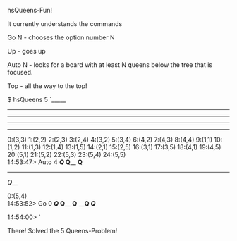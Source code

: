 hsQueens-Fun!


It currently understands the commands

Go N   -  chooses the option number N

Up     -  goes up

Auto N -  looks for a board with at least N queens below the tree
	  that is focused.

Top   - all the way to the top!


$ hsQueens 5
`_____
_____
_____
_____
_____

0:(3,3)  1:(2,2)  2:(2,3)  3:(2,4)  4:(3,2)  5:(3,4)  6:(4,2)  7:(4,3)  8:(4,4)  9:(1,1)  10:(1,2)  11:(1,3)  12:(1,4)  13:(1,5)  14:(2,1)  15:(2,5)  16:(3,1)  17:(3,5)  18:(4,1)  19:(4,5)  20:(5,1)  21:(5,2)  22:(5,3)  23:(5,4)  24:(5,5)  
14:53:47> Auto 4
___Q_
Q____
__Q__
_____
_Q___

0:(5,4)  
14:53:52> Go 0
___Q_
Q____
__Q__
____Q
_Q___


14:54:00> `

There! Solved the 5 Queens-Problem!

